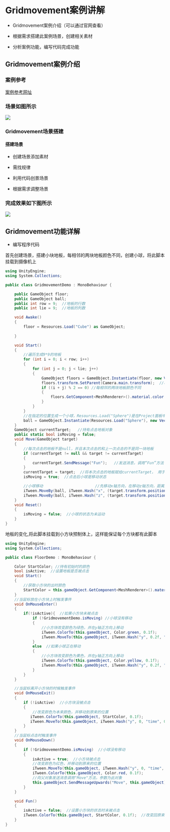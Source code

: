 # Gridmovement案例讲解

* Gridmovement案例介绍（可以通过官网查看）

* 根据需求搭建此案例场景，创建相关素材

* 分析案例功能，编写代码完成功能

## Gridmovement案例介绍

### 案例参考

[案例参考网址](http://www.itween.pixelplacement.com/examples.php)

### 场景如图所示

![](https://nts.newbieol.com/static/k25/03_%E5%BC%95%E6%93%8E%E9%AB%98%E7%BA%A7%E8%BF%9B%E9%98%B6/iTween%E7%BB%BC%E5%90%88%E6%A1%88%E4%BE%8B/images/Image2.png)

### Gridmovement场景搭建

#### 搭建场景

* 创建场景添加素材

* 需找规律

* 利用代码创景场景

* 根据需求调整场景

### 完成效果如下图所示

![](https://nts.newbieol.com/static/k25/03_%E5%BC%95%E6%93%8E%E9%AB%98%E7%BA%A7%E8%BF%9B%E9%98%B6/iTween%E7%BB%BC%E5%90%88%E6%A1%88%E4%BE%8B/images/Image3.png)

## Gridmovement功能详解

* 编写程序代码

首先创建场景，搭建小块地板，每相邻的两块地板颜色不同，创建小球，将此脚本挂载到摄像机上

```C#
using UnityEngine;
using System.Collections;

public class GridmovementDemo : MonoBehaviour {

    public GameObject floor;
    public GameObject ball;
    public int row = 9;  //地板的行数
    public int lie = 9;  //地板的列数

    void Awake()
    {
        floor = Resources.Load("Cube") as GameObject;
        
    }

    void Start()
    {
        //遍历生成9*9的地板
        for (int i = 0; i < row; i++)
        {
            for (int j = 0; j < lie; j++)
            {
                GameObject floors = GameObject.Instantiate(floor, new Vector3(j, 0, i), Quaternion.identity) as GameObject;
                floors.transform.SetParent(Camera.main.transform);  //将生成的cube作为Main Camera的子对象
                if ((i + j) % 2 == 0) //每相邻的两块地板颜色不同
                {
                    floors.GetComponent<MeshRenderer>().material.color = Color.black;  //j将符合条件的小块设置为黑色
                }
            }
        }
        //在指定的位置生成一个小球，Resources.Load("Sphere")是在Project面板中的Resources文件夹中的取出名为“Sphere”的预制体生成
        ball = GameObject.Instantiate(Resources.Load("Sphere"), new Vector3(row / 2, 0.6f, lie / 2), Quaternion.identity) as GameObject;
    }
    GameObject currentTarget;   //持有点击地板对象
    public static bool isMoving = false;
    void Move(GameObject target)
    {
        //每次点击的地板不是null，并且本次点击的和上一次点击的不是同一块地板
        if (currentTarget != null && target != currentTarget)
        {
            currentTarget.SendMessage("Fun");   //发送消息，调用“Fun”方法
        }
        currentTarget = target;  //将本次点击的地板赋给currentTarget， 用于判断下次点击是否与这次点击相同
        isMoving = true;  //点击后小球是移动状态

        //小球移动                       //先移动x轴方向，在移动z轴方向，距离是点击位置与球原本位置的差  //时间为1秒，移动类型，z轴移动与x轴间隔时间为1秒，z轴移动完调用Reset方法，执行对象为this.gameObject
        iTween.MoveBy(ball, iTween.Hash("x", (target.transform.position.x - ball.transform.position.x), "time", 1f, "easetyp", iTween.EaseType.easeInOutCirc));
        iTween.MoveBy(ball, iTween.Hash("z", (target.transform.position.z - ball.transform.position.z), "time", 1f, "delay", 1f, "easetyp", iTween.EaseType.easeInOutCirc, "oncomplete", "Reset", "oncompletetarget", this.gameObject));
    }
    void Reset()
    {
        isMoving = false;  //小球的状态为未运动
    }
}
```

地板的变化,将此脚本挂载到小方块预制体上，这样能保证每个方块都有此脚本

```C#
using UnityEngine;
using System.Collections;

public class FloorDemo : MonoBehaviour {

    Color StartColor; //持有初始时的颜色
    bool isActive;  //设置地板是否被点击
    void Start()
    {
        //获取小方块的出时颜色
        StartColor = this.gameObject.GetComponent<MeshRenderer>().material.color;
    }
    //当鼠标放在小方块上时触发事件
    void OnMouseEnter()
    {
        if(!isActive){  //如果小方块未被点击
            if (!GridmovementDemo.isMoving) //小球没有移动
            {
                //小方块改变颜色为绿色，并在y轴正方向上移动
                iTween.ColorTo(this.gameObject, Color.green, 0.1f);
                iTween.MoveTo(this.gameObject, iTween.Hash("y", 0.2f, "time", 0.1f));
            }
            else  //如果小球正在移动
            {
                //小方块改变颜色为黄色，并在y轴正方向上移动
                iTween.ColorTo(this.gameObject, Color.yellow, 0.1f);
                iTween.MoveTo(this.gameObject, iTween.Hash("y", 0.2f, "time", 0.1f));
            }
        }
    }

    //当鼠标离开小方块的时候触发事件
    void OnMouseExit()
    {
        if (!isActive)  //小方块没被点击
        {
            //改变颜色为本来颜色，并移动到原来的位置
           iTween.ColorTo(this.gameObject, StartColor, 0.1f);
           iTween.MoveTo(this.gameObject, iTween.Hash("y", 0, "time", 0.1f));
        }
    }
    //当鼠标点击时触发事件
    void OnMouseDown()
    {
        if (!GridmovementDemo.isMoving)  //小球没有移动
        {
            isActive = true;  //小方块被点击
            //改变颜色为红色，并移动到原来的位置
            iTween.MoveTo(this.gameObject, iTween.Hash("y", 0, "time", 0.1f));
            iTween.ColorTo(this.gameObject, Color.red, 0.1f); 
            //向父对象发送消息调用"Move"方法，参数为此对象
            this.gameObject.SendMessageUpwards("Move", this.gameObject);
        }
    }

    void Fun()
    {
        isActive = false;  //设置小方块的状态时未被点击
        iTween.ColorTo(this.gameObject, StartColor, 0.1f);  //改变回原来的颜色
    }
}

```

